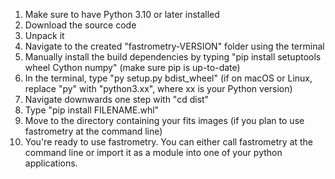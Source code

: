 1. Make sure to have Python 3.10 or later installed
2. Download the source code
3. Unpack it
4. Navigate to the created "fastrometry-VERSION" folder using the terminal
5. Manually install the build dependencies by typing "pip install setuptools wheel Cython numpy" (make sure pip is up-to-date)
5. In the terminal, type "py setup.py bdist_wheel" (if on macOS or Linux, replace "py" with "python3.xx", where xx is your Python version)
6. Navigate downwards one step with "cd dist"
7. Type "pip install FILENAME.whl"
8. Move to the directory containing your fits images (if you plan to use fastrometry at the command line)
9. You're ready to use fastrometry. You can either call fastrometry at the command line or import it as a module into one of your python applications.